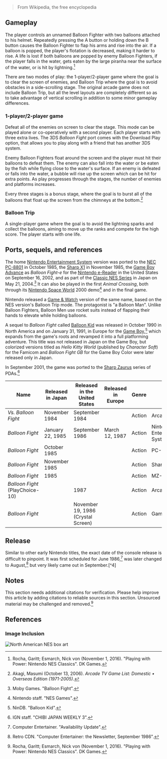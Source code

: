 > From Wikipedia, the free encyclopedia

## Gameplay

The player controls an unnamed Balloon Fighter with two balloons attached to his helmet. Repeatedly pressing the A button or holding down the B button causes the Balloon Fighter to flap his arms and rise into the air. If a balloon is popped, the player's flotation is decreased, making it harder to rise. A life is lost if both balloons are popped by enemy Balloon Fighters, if the player falls in the water, gets eaten by the large piranha near the surface of the water, or is hit by lightning.[^16]

There are two modes of play: the 1-player/2-player game where the goal is to clear the screen of enemies, and Balloon Trip where the goal is to avoid obstacles in a side-scrolling stage. The original arcade game does not include Balloon Trip, but all the level layouts are completely different so as to take advantage of vertical scrolling in addition to some minor gameplay differences.

### 1-player/2-player game

Defeat all of the enemies on screen to clear the stage. This mode can be played alone or co-operatively with a second player. Each player starts with three extra lives. The 3DS *Balloon Fight* port comes with the Download Play option, that allows you to play along with a friend that has another 3DS system.

Enemy Balloon Fighters float around the screen and the player must hit their balloons to defeat them. The enemy can also fall into the water or be eaten by the fish while flying close to the water's surface. If an enemy is defeated or falls into the water, a bubble will rise up the screen which can be hit for extra points. As play progresses through the stages, the number of enemies and platforms increases.

Every three stages is a bonus stage, where the goal is to burst all of the balloons that float up the screen from the chimneys at the bottom.[^17]

### Balloon Trip

A single-player game where the goal is to avoid the lightning sparks and collect the balloons, aiming to move up the ranks and compete for the high score. The player starts with one life.

## Ports, sequels, and references

The home [Nintendo Entertainment System](https://en.wikipedia.org/wiki/Nintendo_Entertainment_System) version was ported to the [NEC PC-8801](https://en.wikipedia.org/wiki/NEC_PC-8801) in October 1985, the [Sharp X1](https://en.wikipedia.org/wiki/Sharp_X1) in November 1985, the [Game Boy Advance](https://en.wikipedia.org/wiki/Game_Boy_Advance) as *Balloon Fight-e* for the [Nintendo e-Reader](https://en.wikipedia.org/wiki/Nintendo_e-Reader) in the United States on September 16, 2002, and as part of the [Classic NES Series](https://en.wikipedia.org/wiki/Classic_NES_Series) in Japan on May 21, 2004.[^5] It can also be played in the first *Animal Crossing*, both through its [Nintendo Space World](https://en.wikipedia.org/wiki/Nintendo_Space_World) 2000 demo[^18] and in the final game.

Nintendo released a [Game & Watch](https://en.wikipedia.org/wiki/Game_%26_Watch) version of the same name, based on the NES version's Balloon Trip mode. The protagonist is "a Balloon Man". Unlike Balloon Fighters, Balloon Men use rocket suits instead of flapping their hands to elevate while holding balloons.

A sequel to *Balloon Fight* called [Balloon Kid](https://en.wikipedia.org/wiki/Balloon_Kid) was released in October 1990 in North America and on January 31, 1991, in Europe for the [Game Boy](https://en.wikipedia.org/wiki/Game_Boy),[^19] which expands from the game's roots and revamped it into a full platforming adventure. This title was not released in Japan on the Game Boy, but colorized versions titled as *Hello Kitty World* (published by *Character Soft*) for the Famicom and *Balloon Fight GB* for the Game Boy Color were later released only in Japan.

In September 2001, the game was ported to the [Sharp Zaurus](https://en.wikipedia.org/wiki/Sharp_Zaurus) series of PDAs.[^7]

| Name                                         | Released in Japan                  | Released in the United States       | Released in Europe                  | Genre   | System                                               |
|----------------------------------------------|------------------------------------|------------------------------------|-------------------------------------|---------|---------------------------------------------------|
| *Vs. Balloon Fight*                          | November 1984                      | September 1984                     |                                     | Action  | Arcade                                             |
| *Balloon Fight*                             | January 22, 1985                  | September 1986                     | March 12, 1987                     | Action  | Nintendo Entertainment System/Famicom              |
| *Balloon Fight*                             | October 1985                       |                                    |                                     | Action  | PC-88                                              |
| *Balloon Fight*                             | November 1985                      |                                    |                                     | Action  | Sharp X1                                           |
| *Balloon Fight*                             | 1985                               |                                    |                                     | Action  | MZ-1500                                           |
| *Balloon Fight* (PlayChoice-10)            |                                    | 1987                               |                                     | Action  | Arcade                                             |
| *Balloon Fight*                             |                                    | November 19, 1986 (Crystal Screen) |                                     | Action  | Game & Watch                                      |

## Release 

Similar to other early Nintendo titles, the exact date of the console release is difficult to pinpoint. It was first scheduled for June 1986,[^29] was later changed to August,[^30] but very likely came out in September.[^4]

## Notes

This section needs additional citations for verification. Please help improve this article by adding citations to reliable sources in this section. Unsourced material may be challenged and removed.[^16]

## References

[^5]: Moby Games. "Balloon Fight". 

[^7]: IGN staff. "CHIBI JAPAN WEEKLY 3".

[^16]: Rocha, Garitt; Esmarch, Nick von (November 1, 2016). "Playing with Power: Nintendo NES Classics". DK Games.

[^17]: Akagi, Masumi (October 13, 2006). *Arcade TV Game List: Domestic • Overseas Edition (1971-2005)*.

[^18]: Nintendo staff. "NES Games".

[^19]: NinDB. "Balloon Kid".

[^29]: Computer Entertainer. "Availability Update".

[^30]: Retro CDN. "Computer Entertainer: the Newsletter, September 1986".

### Image Inclusion

![North American NES box art](https://upload.wikimedia.org/wikipedia/en/a/a8/BalloonFightnesboxart.jpg)